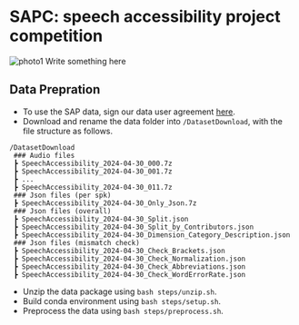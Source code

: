 # SAPC: speech accessibility project competition
![photo1](https://github.com/XIUWEN-ZHENG/SAPC/assets/96778918/c7d5ac78-6096-4f97-86fd-1d2ab4a060bb)
Write something here

## Data Prepration
* To use the SAP data, sign our data user agreement [here](https://speechaccessibilityproject.beckman.illinois.edu/conduct-research-through-the-project).
* Download and rename the data folder into ```/DatasetDownload```, with the file structure as follows.

```plaintext
/DatasetDownload
 ### Audio files
 ┣ SpeechAccessibility_2024-04-30_000.7z
 ┣ SpeechAccessibility_2024-04-30_001.7z
 ┣ ...
 ┣ SpeechAccessibility_2024-04-30_011.7z
 ### Json files (per spk)
 ┣ SpeechAccessibility_2024-04-30_Only_Json.7z
 ### Json files (overall)
 ┣ SpeechAccessibility_2024-04-30_Split.json
 ┣ SpeechAccessibility_2024-04-30_Split_by_Contributors.json
 ┣ SpeechAccessibility_2024-04-30_Dimension_Category_Description.json
 ### Json files (mismatch check)
 ┣ SpeechAccessibility_2024-04-30_Check_Brackets.json
 ┣ SpeechAccessibility_2024-04-30_Check_Normalization.json
 ┣ SpeechAccessibility_2024-04-30_Check_Abbreviations.json
 ┣ SpeechAccessibility_2024-04-30_Check_WordErrorRate.json
```

* Unzip the data package using ```bash steps/unzip.sh```.
* Build conda environment using ```bash steps/setup.sh```.
* Preprocess the data using ```bash steps/preprocess.sh```.
